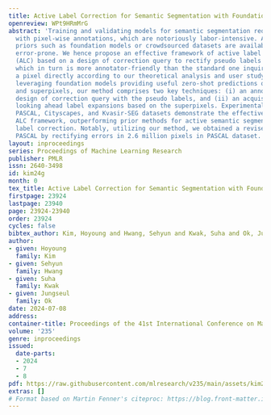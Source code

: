 ```yaml
---
title: Active Label Correction for Semantic Segmentation with Foundation Models
openreview: WPt9HRmMrG
abstract: 'Training and validating models for semantic segmentation require datasets
  with pixel-wise annotations, which are notoriously labor-intensive. Although useful
  priors such as foundation models or crowdsourced datasets are available, they are
  error-prone. We hence propose an effective framework of active label correction
  (ALC) based on a design of correction query to rectify pseudo labels of pixels,
  which in turn is more annotator-friendly than the standard one inquiring to classify
  a pixel directly according to our theoretical analysis and user study. Specifically,
  leveraging foundation models providing useful zero-shot predictions on pseudo labels
  and superpixels, our method comprises two key techniques: (i) an annotator-friendly
  design of correction query with the pseudo labels, and (ii) an acquisition function
  looking ahead label expansions based on the superpixels. Experimental results on
  PASCAL, Cityscapes, and Kvasir-SEG datasets demonstrate the effectiveness of our
  ALC framework, outperforming prior methods for active semantic segmentation and
  label correction. Notably, utilizing our method, we obtained a revised dataset of
  PASCAL by rectifying errors in 2.6 million pixels in PASCAL dataset.'
layout: inproceedings
series: Proceedings of Machine Learning Research
publisher: PMLR
issn: 2640-3498
id: kim24g
month: 0
tex_title: Active Label Correction for Semantic Segmentation with Foundation Models
firstpage: 23924
lastpage: 23940
page: 23924-23940
order: 23924
cycles: false
bibtex_author: Kim, Hoyoung and Hwang, Sehyun and Kwak, Suha and Ok, Jungseul
author:
- given: Hoyoung
  family: Kim
- given: Sehyun
  family: Hwang
- given: Suha
  family: Kwak
- given: Jungseul
  family: Ok
date: 2024-07-08
address:
container-title: Proceedings of the 41st International Conference on Machine Learning
volume: '235'
genre: inproceedings
issued:
  date-parts:
  - 2024
  - 7
  - 8
pdf: https://raw.githubusercontent.com/mlresearch/v235/main/assets/kim24g/kim24g.pdf
extras: []
# Format based on Martin Fenner's citeproc: https://blog.front-matter.io/posts/citeproc-yaml-for-bibliographies/
---
```

